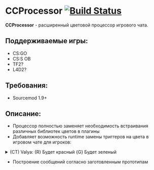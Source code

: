 CCProcessor [![Build Status](https://travis-ci.org/Nullent/CCLProcessor.svg?branch=dev)](https://discord.gg/ChTyPUG)
============
**CCProcessor** - расширенный цветовой процессор игрового чата.

Поддерживаемые игры:
---------
- CS:GO
- CS:S OB
- TF2?
- L4D2?

Требования:
-------------
- Sourcemod 1.9+ 

Описание:
------------------
- Процессор полностью заменяет необходимость встраивания различных библиотек цветов в плагины <br>
- Добавляет возможность runtime замены триггеров на цвета в игровом чате для игроков: <br>
<details>
    <summary> (CT) Valya: {R} Будет красный {G} Будет зеленый </summary>
    <p>
        <a href = "/screens/csgo.png"><img src = "/screens/csgo.png" /></a>
        <a href = "/screens/css.png"><img src = "/screens/css.png" /></a>
    </p>
</details>


- Построение сообщений согласно заготовленным прототипам <br>



